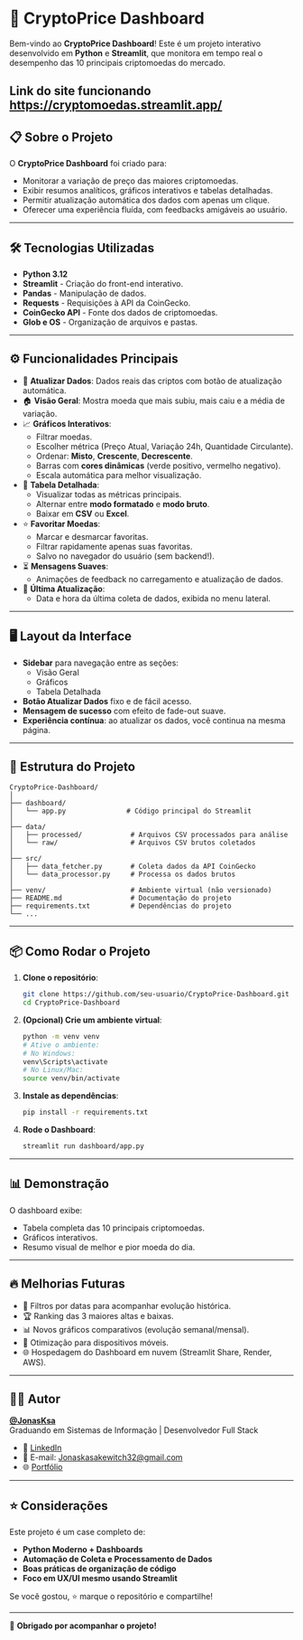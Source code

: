 # 🚀 CryptoPrice Dashboard

Bem-vindo ao **CryptoPrice Dashboard**! Este é um projeto interativo desenvolvido em **Python** e **Streamlit**, que monitora em tempo real o desempenho das 10 principais criptomoedas do mercado.

Link do site funcionando **https://cryptomoedas.streamlit.app/** 
---

## 📋 Sobre o Projeto

O **CryptoPrice Dashboard** foi criado para:

- Monitorar a variação de preço das maiores criptomoedas.
- Exibir resumos analíticos, gráficos interativos e tabelas detalhadas.
- Permitir atualização automática dos dados com apenas um clique.
- Oferecer uma experiência fluída, com feedbacks amigáveis ao usuário.

---

## 🛠️ Tecnologias Utilizadas

- **Python 3.12**
- **Streamlit** - Criação do front-end interativo.
- **Pandas** - Manipulação de dados.
- **Requests** - Requisições à API da CoinGecko.
- **CoinGecko API** - Fonte dos dados de criptomoedas.
- **Glob e OS** - Organização de arquivos e pastas.

---

## ⚙️ Funcionalidades Principais

- 🔄 **Atualizar Dados**: Dados reais das criptos com botão de atualização automática.
- 🏠 **Visão Geral**: Mostra moeda que mais subiu, mais caiu e a média de variação.
- 📈 **Gráficos Interativos**:
  - Filtrar moedas.
  - Escolher métrica (Preço Atual, Variação 24h, Quantidade Circulante).
  - Ordenar: **Misto**, **Crescente**, **Decrescente**.
  - Barras com **cores dinâmicas** (verde positivo, vermelho negativo).
  - Escala automática para melhor visualização.
- 📑 **Tabela Detalhada**:
  - Visualizar todas as métricas principais.
  - Alternar entre **modo formatado** e **modo bruto**.
  - Baixar em **CSV** ou **Excel**.
- ⭐ **Favoritar Moedas**:
  - Marcar e desmarcar favoritas.
  - Filtrar rapidamente apenas suas favoritas.
  - Salvo no navegador do usuário (sem backend!).
- ⏳ **Mensagens Suaves**:
  - Animações de feedback no carregamento e atualização de dados.
- 📅 **Última Atualização**:
  - Data e hora da última coleta de dados, exibida no menu lateral.

---

## 🖥️ Layout da Interface

- **Sidebar** para navegação entre as seções:
  - Visão Geral
  - Gráficos
  - Tabela Detalhada
- **Botão Atualizar Dados** fixo e de fácil acesso.
- **Mensagem de sucesso** com efeito de fade-out suave.
- **Experiência contínua**: ao atualizar os dados, você continua na mesma página.

---

## 🧩 Estrutura do Projeto

```plaintext
CryptoPrice-Dashboard/
│
├── dashboard/
│   └── app.py               # Código principal do Streamlit
│
├── data/
│   ├── processed/            # Arquivos CSV processados para análise
│   └── raw/                  # Arquivos CSV brutos coletados
│
├── src/
│   ├── data_fetcher.py       # Coleta dados da API CoinGecko
│   └── data_processor.py     # Processa os dados brutos
│
├── venv/                     # Ambiente virtual (não versionado)
├── README.md                 # Documentação do projeto
├── requirements.txt          # Dependências do projeto
└── ...
```

---

## 📦 Como Rodar o Projeto

1. **Clone o repositório**:

      ```bash
      git clone https://github.com/seu-usuario/CryptoPrice-Dashboard.git
      cd CryptoPrice-Dashboard
      ```

2. **(Opcional) Crie um ambiente virtual**:

      ```bash
      python -m venv venv
      # Ative o ambiente:
      # No Windows:
      venv\Scripts\activate
      # No Linux/Mac:
      source venv/bin/activate
      ```

3. **Instale as dependências**:

      ```bash
      pip install -r requirements.txt
      ```

4. **Rode o Dashboard**:

      ```bash
      streamlit run dashboard/app.py
      ```

---

## 📊 Demonstração

O dashboard exibe:

- Tabela completa das 10 principais criptomoedas.
- Gráficos interativos.
- Resumo visual de melhor e pior moeda do dia.

---

## 🔥 Melhorias Futuras

- 📅 Filtros por datas para acompanhar evolução histórica.
- 🏆 Ranking das 3 maiores altas e baixas.
- 📊 Novos gráficos comparativos (evolução semanal/mensal).
- 📱 Otimização para dispositivos móveis.
- 🌐 Hospedagem do Dashboard em nuvem (Streamlit Share, Render, AWS).

---

## 👨‍💻 Autor


**[@JonasKsa](https://github.com/jonasksa)**  
Graduando em Sistemas de Informação | Desenvolvedor Full Stack  

- 💬 [LinkedIn](https://www.linkedin.com/in/jonas-kasakewitch-721634230/)  
- 📧 E-mail: <Jonaskasakewitch32@gmail.com>  
- 🌐 [Portfólio](https://jonasksa.github.io/Portfolio/)  

---

## ⭐ Considerações

Este projeto é um case completo de:

- **Python Moderno + Dashboards**
- **Automação de Coleta e Processamento de Dados**
- **Boas práticas de organização de código**
- **Foco em UX/UI mesmo usando Streamlit**

Se você gostou, ⭐ marque o repositório e compartilhe!

---

🚀 **Obrigado por acompanhar o projeto!**
